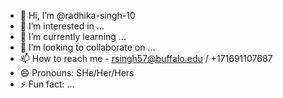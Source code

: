 - 👋 Hi, I’m @radhika-singh-10
- 👀 I’m interested in ...
- 🌱 I’m currently learning ...
- 💞️ I’m looking to collaborate on ...
- 📫 How to reach me - rsingh57@buffalo.edu / +171691107687
- 😄 Pronouns: SHe/Her/Hers
- ⚡ Fun fact: ...

<!---
radhika-singh-10/radhika-singh-10 is a ✨ special ✨ repository because its `README.md` (this file) appears on your GitHub profile.
You can click the Preview link to take a look at your changes.
--->
